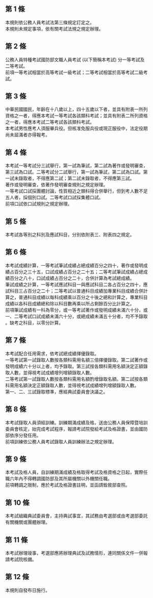 第 1 條
-------
本規則依公務人員考試法第三條規定訂定之。  
本規則未規定事項，依有關考試法規之規定辦理。

第 2 條
-------
公務人員特種考試國防部文職人員考試 (以下簡稱本考試) 分一等考試及  
二等考試。  
前項一等考試相當於高等考試一級考試；二等考試相當於高等考試二級考  
試。

第 3 條
-------
中華民國國民，年齡在十八歲以上，四十五歲以下者，並具有附表一所列  
資格之一者，得應本考試一等考試各該類科考試；並具有附表二所列資格  
之一者，得應本考試二等考試各該類科考試。  
本考試男性應考人須服畢兵役。但核准免服兵役或現正服役中，法定役期  
尚未屆滿者亦得報考。

第 4 條
-------
本考試一等考試分三試舉行，第一試為筆試，第二試為著作或發明審查，  
第三試為口試。二等考試分二試舉行，第一試為筆試，第二試為口試。第  
一試未錄取者，不得應第二試；第二試未錄取者，不得應第三試。  
著作或發明審查，依著作發明審查規則之規定辦理。  
一等考試口試採團體討論，性質相近之類科得合併舉行，但到考人數不足  
五人者，採個別口試。二等考試口試採集體口試。  
前項口試依口試規則之規定辦理。

第 5 條
-------
本考試各等別之科別及應試科目，分別依附表三、附表四之規定。

第 6 條
-------
本考試成績計算，一等考試筆試成績占總成績百分之四十，著作或發明成  
績占百分之三十五，口試成績占百分之二十五；二等考試筆試成績占總成  
績百分之八十，口試成績占百分之二十，合併計算為考試總成績。  
筆試成績之計算，一等考試應試科目一與應試科目二各占百分之四十，應  
試科目三占百分之二十；二等考試以普通科目成績加專業科目成績合併計  
算之，普通科目成績以每科成績乘以百分之十後之總和計算之，專業科目  
成績以各科目成績總和除以科目數再乘以所占剩餘百分比計算之。  
前項筆試成績有一科為零分，或一等考試著作或發明成績未滿六十分，或  
一、二等考試口試成績未滿六十分，或總成績未滿五十分者，均不予錄取  
。缺考之科目，以零分計算。

第 7 條
-------
本考試配合任用需求，依考試總成績擇優錄取。  
一等考試第一試錄取人數按各類科需用名額三倍擇優錄取。第二試著作或  
發明成績六十分以上者，均予錄取。第三試按各類科需用名額決定正額錄  
取人數，並得視考試成績增列增額錄取人數。  
二等考試第一試錄取人數按各類科需用名額酌增錄取名額。第二試按各類  
科需用名額決定正額錄取人數，並得視考試成績增列增額錄取人數。  
第一、二、三試錄取標準，應經典試委員會決議之。

第 8 條
-------
本考試錄取人員須經訓練。訓練期滿成績及格，送由公務人員保障暨培訓  
委員會核定，始完成考試程序，報請考試院發給考試及格證書，並由國防  
部依序分發任用。  
前項訓練依公務人員考試錄取人員訓練辦法之規定辦理。

第 9 條
-------
本考試及格人員，自訓練期滿成績及格取得考試及格資格之日起，實際任  
職六年內不得轉調國防部及其所屬機關以外機關任職。  
前項轉調之限制，應於考試及格證書註明，並函請銓敘部查照。

第 10 條
--------
本考試組織典試委員會，主持典試事宜，其試務由考選部或由考選部委託  
有關機關或團體辦理。

第 11 條
--------
本考試辦理竣事，考選部應將辦理典試及試務情形，連同關係文件一併報  
請考試院核備。

第 12 條
--------
本規則自發布日施行。

